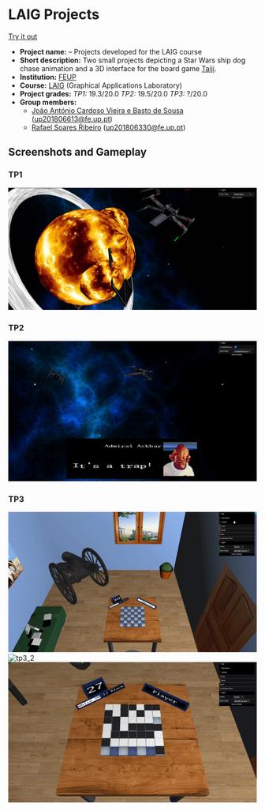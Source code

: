 # LAIG Projects

[Try it out](https://joaoasousa.github.io/CGRA_2Y2S)

- **Project name:** – Projects developed for the LAIG course
- **Short description:** Two small projects depicting a Star Wars ship dog chase animation and a 3D interface for the board game [Taiji](https://boardgamegeek.com/boardgame/31926/taiji).
- **Institution:** [FEUP](https://sigarra.up.pt/feup/en/web_page.Inicial)
- **Course:** [LAIG](https://sigarra.up.pt/feup/en/ucurr_geral.ficha_uc_view?pv_ocorrencia_id=281214) (Graphical Applications Laboratory)
- **Project grades:** 
  *TP1:* 19.3/20.0
  *TP2:* 19.5/20.0
  *TP3:* ?/20.0
- **Group members:**
    - [João António Cardoso Vieira e Basto de Sousa](https://github.com/JoaoASousa) ([up201806613@fe.up.pt](up201806613@fe.up.pt))
    - [Rafael Soares Ribeiro](https://github.com/up201806330) ([up201806330@fe.up.pt](up201806330@fe.up.pt))

## Screenshots and Gameplay

### TP1
![tp1](screenshots/TP1_1.png)

### TP2
![tp2](screenshots/TP2_1.gif)

### TP3
![tp3_1](screenshots/TP3_1.gif)
![tp3_2](screenshots/TP3_2.gif)
![tp3_3](screenshots/TP3_3.gif)